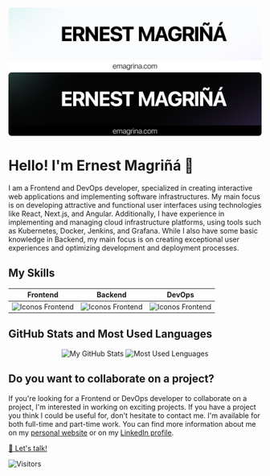 <link rel="stylesheet" href="https://use.fontawesome.com/releases/v5.15.3/css/all.css" integrity="sha384-DQN7KnA12m4ZV7i+FxRnLW9xu4lGOaS7lLxisYwNKpzcq3wqz6U7o+Mpvz9Xp3q+" crossorigin="anonymous">

<img alt="Header" src="./.img/header_light.png#gh-light-mode-only">
<img alt="Header" src="./.img/header_dark.png#gh-dark-mode-only"> 

# Hello! I'm Ernest Magriñá :wave:

I am a Frontend and DevOps developer, specialized in creating interactive web applications and implementing software infrastructures. My main focus is on developing attractive and functional user interfaces using technologies like React, Next.js, and Angular. Additionally, I have experience in implementing and managing cloud infrastructure platforms, using tools such as Kubernetes, Docker, Jenkins, and Grafana. While I also have some basic knowledge in Backend, my main focus is on creating exceptional user experiences and optimizing development and deployment processes.

<!-- Actualmente trabajo como [título del trabajo] en [nombre de la empresa]. -->

## My Skills

<div align="center">
	
| **Frontend** | **Backend** | **DevOps** |
|--------------|-------------|------------|
|  <img alt="Iconos Frontend" src="https://skillicons.dev/icons?i=next,react,angular,ts&theme=light&perline=4">  | <img alt="Iconos Frontend" src="https://skillicons.dev/icons?i=net,cs,nodejs,mysql&theme=light&perline=4"> |  <img alt="Iconos Frontend" src="https://skillicons.dev/icons?i=kubernetes,docker,git,jenkins&theme=light&perline=4"> |

</div>
	
## GitHub Stats and Most Used Languages
<div align="center">
<picture>
<source
  srcset="https://github-readme-stats.vercel.app/api?username=emagrina&show_icons=true&count_private=true&locale=es&custom_title=My%20GitHub%20Stats&theme=github_dark"
  media="(prefers-color-scheme: dark)"
/>
<source
  srcset="https://github-readme-stats.vercel.app/api?username=emagrina&show_icons=true&count_private=true&locale=es&custom_title=My%20GitHub%20Stats&theme=default"
  media="(prefers-color-scheme: light), (prefers-color-scheme: no-preference)"
/>
<img height="165em" src="https://github-readme-stats.vercel.app/api?username=emagrina&show_icons=true" alt="My GitHub Stats"/>
</picture>

<picture>
<source
  srcset="https://github-readme-stats.vercel.app/api/top-langs/?username=emagrina&layout=compact&langs_count=10&theme=github_dark"
  media="(prefers-color-scheme: dark)"
/>
<source
  srcset="https://github-readme-stats.vercel.app/api/top-langs/?username=emagrina&layout=compact&langs_count=10&theme=default"
  media="(prefers-color-scheme: light), (prefers-color-scheme: no-preference)"
/>
<img height="165em" src="https://github-readme-stats.vercel.app/api/top-langs/?username=emagrina&layout=compact&langs_count=10" alt="Most Used Lenguages"/>
</picture>
</div>

## Do you want to collaborate on a project?
If you're looking for a Frontend or DevOps developer to collaborate on a project, 
I'm interested in working on exciting projects. If you have a project you think 
I could be useful for, don't hesitate to contact me. I'm available for both 
full-time and part-time work. You can find more information about me on my 
<a href="https://emagrina.com" target="_blank">personal website</a> or on my <a href="https://www.linkedin.com/in/emagrina/" target="_blank"><i class="fab fa-linkedin-in"></i> LinkedIn profile</a>. 

<a href="https://emagrina.com/contact" target="_blank">💌 Let's talk!</a>


![Visitors](https://visitor-badge.laobi.icu/badge?page_id=emagrina.emagrina&left_text=Visitors)
